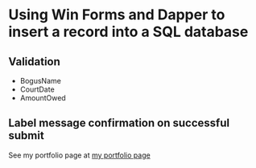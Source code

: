 # Using Win Forms and Dapper to insert a record into a SQL database

## Validation 
* BogusName
* CourtDate
* AmountOwed

## Label message confirmation on successful submit

See my portfolio page at [my portfolio page](https://rodwestmoreland.github.io)
